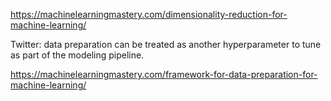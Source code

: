 https://machinelearningmastery.com/dimensionality-reduction-for-machine-learning/


Twitter:
data preparation can be treated as another hyperparameter to tune as part of the modeling pipeline.

https://machinelearningmastery.com/framework-for-data-preparation-for-machine-learning/

